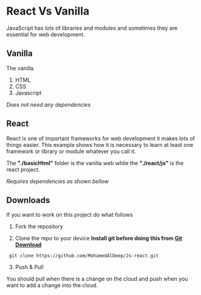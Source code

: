 # React Vs Vanilla
JavaScript has lots of libraries and modules and sometimes they are essential for web development.
## Vanilla 
The vanilla 
1. HTML
2. CSS
3. Javascript

*Does not need any dependencies* 
## React
React is one of important frameworks for web development it makes lots of things easier.
This example shows how it is necessary to learn at least one framework or library or module whatever you call it.

The **"./basicHtml"** folder is the vanilla web while the **"./react/js"** is the react project.

*Requires dependencies as shown bellow*
## Downloads
If you want to work on this project do what follows 

1. Fork the repository

2. Clone the repo to your device
**Install git before doing this from [Git Download](https://git-scm.com/)**
```
 git clone https://github.com/MohamedAlDeep/Js-react.git
```

3. Push & Pull

You should pull when there is a change on the cloud and push when you want to add a change into the cloud.
